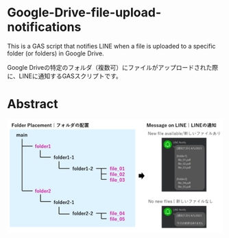 # Google-Drive-file-upload-notifications
This is a GAS script that notifies LINE when a file is uploaded to a specific folder (or folders) in Google Drive.  
  
Google Driveの特定のフォルダ（複数可）にファイルがアップロードされた際に、LINEに通知するGASスクリプトです。

# Abstract
![Image 1](https://github.com/SyunT-Git/Google-Drive-file-upload-notifications/blob/main/image/Google%20Drive_LINE%20Notification_Schematic%20Diagram.png)

